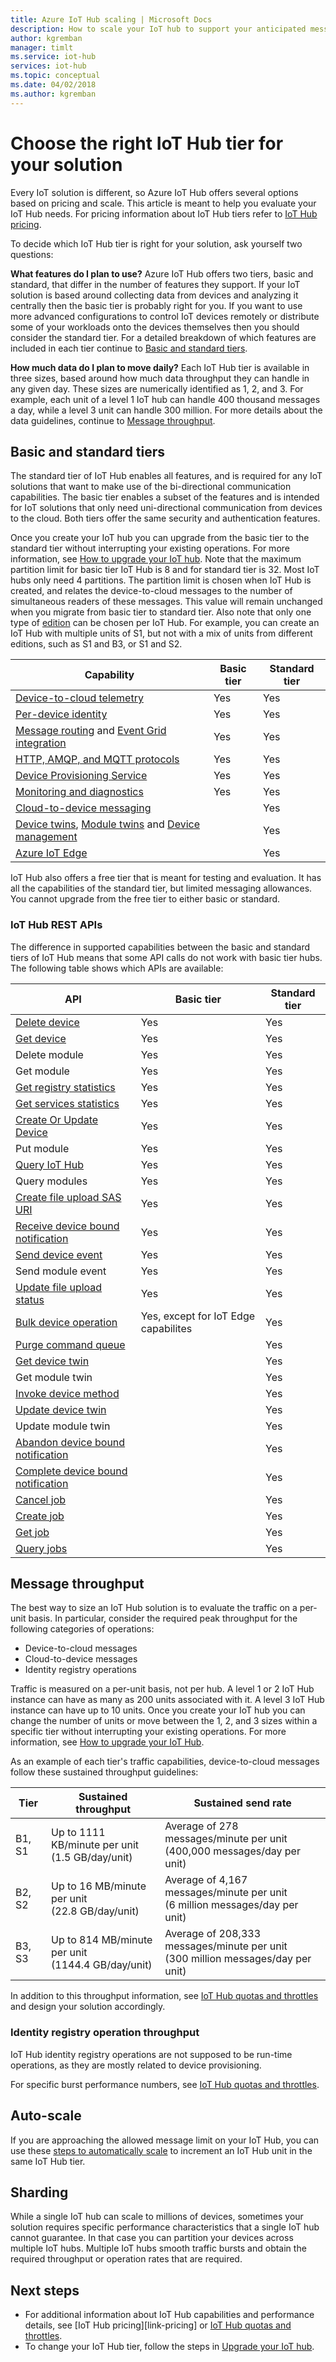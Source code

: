 ```yaml
---
title: Azure IoT Hub scaling | Microsoft Docs
description: How to scale your IoT hub to support your anticipated message throughput and desired features. Includes a summary of the supported throughput for each tier and options for sharding.
author: kgremban
manager: timlt
ms.service: iot-hub
services: iot-hub
ms.topic: conceptual
ms.date: 04/02/2018
ms.author: kgremban
---
```


# Choose the right IoT Hub tier for your solution

Every IoT solution is different, so Azure IoT Hub offers several options based on pricing and scale. This article is meant to help you evaluate your IoT Hub needs. For pricing information about IoT Hub tiers refer to [IoT Hub pricing](https://azure.microsoft.com/pricing/details/iot-hub). 

To decide which IoT Hub tier is right for your solution, ask yourself two questions:

**What features do I plan to use?**
Azure IoT Hub offers two tiers, basic and standard, that differ in the number of features they support. If your IoT solution is based around collecting data from devices and analyzing it centrally then the basic tier is probably right for you. If you want to use more advanced configurations to control IoT devices remotely or distribute some of your workloads onto the devices themselves then you should consider the standard tier. For a detailed breakdown of which features are included in each tier continue to [Basic and standard tiers](#basic-and-standard-tiers).

**How much data do I plan to move daily?**
Each IoT Hub tier is available in three sizes, based around how much data throughput they can handle in any given day. These sizes are numerically identified as 1, 2, and 3. For example, each unit of a level 1 IoT hub can handle 400 thousand messages a day, while a level 3 unit can handle 300 million. For more details about the data guidelines, continue to [Message throughput](#message-throughput).

## Basic and standard tiers

The standard tier of IoT Hub enables all features, and is required for any IoT solutions that want to make use of the bi-directional communication capabilities. The basic tier enables a subset of the features and is intended for IoT solutions that only need uni-directional communication from devices to the cloud. Both tiers offer the same security and authentication features.

Once you create your IoT hub you can upgrade from the basic tier to the standard tier without interrupting your existing operations. For more information, see [How to upgrade your IoT hub](iot-hub-upgrade.md). Note that the maximum partition limit for basic tier IoT Hub is 8 and for standard tier is 32. Most IoT hubs only need 4 partitions. The partition limit is chosen when IoT Hub is created, and relates the device-to-cloud messages to the number of simultaneous readers of these messages. This value will remain unchanged when you migrate from basic tier to standard tier. Also note that only one type of [edition](https://azure.microsoft.com/pricing/details/iot-hub/) can be chosen per IoT Hub. For example, you can create an IoT Hub with multiple units of S1, but not with a mix of units from different editions, such as S1 and B3, or S1 and S2.

| Capability | Basic tier | Standard tier |
| ---------- | ---------- | ------------- |
| [Device-to-cloud telemetry](iot-hub-devguide-messaging.md) | Yes | Yes |
| [Per-device identity](iot-hub-devguide-identity-registry.md) | Yes | Yes |
| [Message routing](iot-hub-devguide-messages-read-custom.md) and [Event Grid integration](iot-hub-event-grid.md) | Yes | Yes |
| [HTTP, AMQP, and MQTT protocols](iot-hub-devguide-protocols.md) | Yes | Yes |
| [Device Provisioning Service](../iot-dps/about-iot-dps.md) | Yes | Yes |
| [Monitoring and diagnostics](iot-hub-monitor-resource-health.md) | Yes | Yes |
| [Cloud-to-device messaging](iot-hub-devguide-c2d-guidance.md) |   | Yes |
| [Device twins](iot-hub-devguide-device-twins.md), [Module twins](iot-hub-devguide-module-twins.md) and [Device management](iot-hub-device-management-overview.md) |   | Yes |
| [Azure IoT Edge](../iot-edge/how-iot-edge-works.md) |   | Yes |

IoT Hub also offers a free tier that is meant for testing and evaluation. It has all the capabilities of the standard tier, but limited messaging allowances. You cannot upgrade from the free tier to either basic or standard. 

### IoT Hub REST APIs

The difference in supported capabilities between the basic and standard tiers of IoT Hub means that some API calls do not work with basic tier hubs. The following table shows which APIs are available: 

| API | Basic tier | Standard tier |
| --- | ---------- | ------------- |
| [Delete device](https://docs.microsoft.com/rest/api/iothub/service/deletedevice) | Yes | Yes |
| [Get device](https://docs.microsoft.com/rest/api/iothub/service/getdevice) | Yes | Yes |
| Delete module | Yes | Yes |
| Get module | Yes | Yes |
| [Get registry statistics](https://docs.microsoft.com/rest/api/iothub/service/getdeviceregistrystatistics) | Yes | Yes |
| [Get services statistics](https://docs.microsoft.com/rest/api/iothub/service/getservicestatistics) | Yes | Yes |
| [Create Or Update Device](https://docs.microsoft.com/rest/api/iothub/service/createorupdatedevice) | Yes | Yes |
| Put module | Yes | Yes |
| [Query IoT Hub](https://docs.microsoft.com/rest/api/iothub/service/queryiothub) | Yes | Yes |
| Query modules | Yes | Yes |
| [Create file upload SAS URI](https://docs.microsoft.com/rest/api/iothub/device/createfileuploadsasuri) | Yes | Yes |
| [Receive device bound notification](https://docs.microsoft.com/rest/api/iothub/device/receivedeviceboundnotification) | Yes | Yes |
| [Send device event](https://docs.microsoft.com/rest/api/iothub/device/senddeviceevent) | Yes | Yes |
| Send module event | Yes | Yes |
| [Update file upload status](https://docs.microsoft.com/rest/api/iothub/device/updatefileuploadstatus) | Yes | Yes |
| [Bulk device operation](https://docs.microsoft.com/rest/api/iot-dps/deviceenrollment/bulkoperation) | Yes, except for IoT Edge capabilites | Yes | 
| [Purge command queue](https://docs.microsoft.com/rest/api/iothub/service/purgecommandqueue) |   | Yes |
| [Get device twin](https://docs.microsoft.com/rest/api/iothub/service/gettwin) |   | Yes |
| Get module twin |   | Yes |
| [Invoke device method](https://docs.microsoft.com/rest/api/iothub/service/invokedevicemethod) |   | Yes |
| [Update device twin](https://docs.microsoft.com/rest/api/iothub/service/updatetwin) |   | Yes | 
| Update module twin |   | Yes | 
| [Abandon device bound notification](https://docs.microsoft.com/rest/api/iothub/device/abandondeviceboundnotification) |   | Yes |
| [Complete device bound notification](https://docs.microsoft.com/rest/api/iothub/device/completedeviceboundnotification) |   | Yes |
| [Cancel job](https://docs.microsoft.com/rest/api/iothub/service/canceljob) |   | Yes |
| [Create job](https://docs.microsoft.com/rest/api/iothub/service/createjob) |   | Yes |
| [Get job](https://docs.microsoft.com/rest/api/iothub/service/getjob) |   | Yes |
| [Query jobs](https://docs.microsoft.com/rest/api/iothub/service/queryjobs) |   | Yes |

## Message throughput

The best way to size an IoT Hub solution is to evaluate the traffic on a per-unit basis. In particular, consider the required peak throughput for the following categories of operations:

* Device-to-cloud messages
* Cloud-to-device messages
* Identity registry operations

Traffic is measured on a per-unit basis, not per hub. A level 1 or 2 IoT Hub instance can have as many as 200 units associated with it. A level 3 IoT Hub instance can have up to 10 units. Once you create your IoT hub you can change the number of units or move between the 1, 2, and 3 sizes within a specific tier without interrupting your existing operations. For more information, see [How to upgrade your IoT Hub](iot-hub-upgrade.md).

As an example of each tier's traffic capabilities, device-to-cloud messages follow these sustained throughput guidelines:

| Tier | Sustained throughput | Sustained send rate |
| --- | --- | --- |
| B1, S1 |Up to 1111 KB/minute per unit<br/>(1.5 GB/day/unit) |Average of 278 messages/minute per unit<br/>(400,000 messages/day per unit) |
| B2, S2 |Up to 16 MB/minute per unit<br/>(22.8 GB/day/unit) |Average of 4,167 messages/minute per unit<br/>(6 million messages/day per unit) |
| B3, S3 |Up to 814 MB/minute per unit<br/>(1144.4 GB/day/unit) |Average of 208,333 messages/minute per unit<br/>(300 million messages/day per unit) |

In addition to this throughput information, see [IoT Hub quotas and throttles][IoT Hub quotas and throttles] and design your solution accordingly.

### Identity registry operation throughput
IoT Hub identity registry operations are not supposed to be run-time operations, as they are mostly related to device provisioning.

For specific burst performance numbers, see [IoT Hub quotas and throttles][IoT Hub quotas and throttles].

## Auto-scale
If you are approaching the allowed message limit on your IoT Hub, you can use these [steps to automatically scale](https://azure.microsoft.com/resources/samples/iot-hub-dotnet-autoscale/) to increment an IoT Hub unit in the same IoT Hub tier.

## Sharding
While a single IoT hub can scale to millions of devices, sometimes your solution requires specific performance characteristics that a single IoT hub cannot guarantee. In that case you can partition your devices across multiple IoT hubs. Multiple IoT hubs smooth traffic bursts and obtain the required throughput or operation rates that are required.

## Next steps

* For additional information about IoT Hub capabilities and performance details, see [IoT Hub pricing][link-pricing] or [IoT Hub quotas and throttles][IoT Hub quotas and throttles].
* To change your IoT Hub tier, follow the steps in [Upgrade your IoT hub](iot-hub-upgrade.md).

[lnk-pricing]: https://azure.microsoft.com/pricing/details/iot-hub
[IoT Hub quotas and throttles]: iot-hub-devguide-quotas-throttling.md

[lnk-devguide]: iot-hub-devguide.md
[lnk-iotedge]: ../iot-edge/tutorial-simulate-device-linux.md
